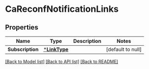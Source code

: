# CaReconfNotificationLinks

## Properties
Name | Type | Description | Notes
------------ | ------------- | ------------- | -------------
**Subscription** | [***LinkType**](LinkType.md) |  | [default to null]

[[Back to Model list]](../README.md#documentation-for-models) [[Back to API list]](../README.md#documentation-for-api-endpoints) [[Back to README]](../README.md)

